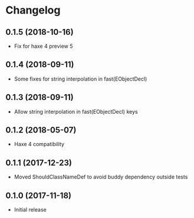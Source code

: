 # Changelog

## 0.1.5 (2018-10-16)

* Fix for haxe 4 preview 5

## 0.1.4 (2018-09-11)

* Some fixes for string interpolation in fast(EObjectDecl)

## 0.1.3 (2018-09-11)

* Allow string interpolation in fast(EObjectDecl) keys

## 0.1.2 (2018-05-07)

* Haxe 4 compatibility

## 0.1.1 (2017-12-23)

* Moved ShouldClassNameDef to avoid buddy dependency outside tests

## 0.1.0 (2017-11-18)

* Initial release
